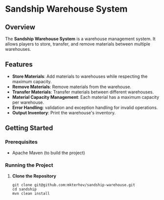 # Sandship Warehouse System

## Overview

The **Sandship Warehouse System** is a warehouse management system. It allows players to store, transfer, and remove materials between multiple warehouses.

## Features

- **Store Materials**: Add materials to warehouses while respecting the maximum capacity.
- **Remove Materials**: Remove materials from the warehouse.
- **Transfer Materials**: Transfer materials between different warehouses.
- **Material Capacity Management**: Each material has a maximum capacity per warehouse.
- **Error Handling**: validation and exception handling for invalid operations.
- **Output Inventory**: Print the warehouse's inventory.


## Getting Started

### Prerequisites

- Apache Maven (to build the project)

### Running the Project

1. **Clone the Repository**

   ```
   git clone git@github.com:mkterhov/sandship-warehouse.git
   cd sandship
   mvn clean install
   ```